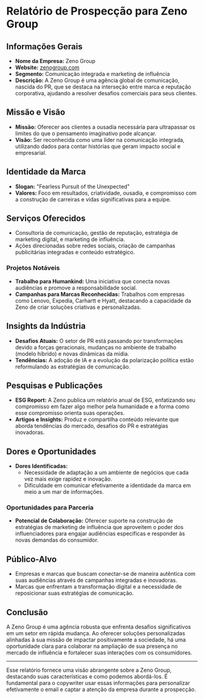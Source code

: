 # Relatório de Prospecção para Zeno Group

## Informações Gerais
- **Nome da Empresa:** Zeno Group
- **Website:** [zenogroup.com](http://www.zenogroup.com)
- **Segmento:** Comunicação integrada e marketing de influência
- **Descrição:** A Zeno Group é uma agência global de comunicação, nascida do PR, que se destaca na interseção entre marca e reputação corporativa, ajudando a resolver desafios comerciais para seus clientes.

## Missão e Visão
- **Missão:** Oferecer aos clientes a ousadia necessária para ultrapassar os limites do que o pensamento imaginativo pode alcançar.
- **Visão:** Ser reconhecida como uma líder na comunicação integrada, utilizando dados para contar histórias que geram impacto social e empresarial.

## Identidade da Marca
- **Slogan:** "Fearless Pursuit of the Unexpected"
- **Valores:** Foco em resultados, criatividade, ousadia, e compromisso com a construção de carreiras e vidas significativas para a equipe.

## Serviços Oferecidos
- Consultoria de comunicação, gestão de reputação, estratégia de marketing digital, e marketing de influência.
- Ações direcionadas sobre redes sociais, criação de campanhas publicitárias integradas e conteúdo estratégico.

### Projetos Notáveis
- **Trabalho para Humankind:** Uma iniciativa que conecta novas audiências e promove a responsabilidade social.
- **Campanhas para Marcas Reconhecidas:** Trabalhos com empresas como Lenovo, Expedia, Carhartt e Hyatt, destacando a capacidade da Zeno de criar soluções criativas e personalizadas.

## Insights da Indústria
- **Desafios Atuais:** O setor de PR está passando por transformações devido a forças geracionais, mudanças no ambiente de trabalho (modelo híbrido) e novas dinâmicas da mídia.
- **Tendências:** A adoção de IA e a evolução da polarização política estão reformulando as estratégias de comunicação.

## Pesquisas e Publicações
- **ESG Report:** A Zeno publica um relatório anual de ESG, enfatizando seu compromisso em fazer algo melhor pela humanidade e a forma como esse compromisso orienta suas operações.
- **Artigos e Insights:** Produz e compartilha conteúdo relevante que aborda tendências do mercado, desafios do PR e estratégias inovadoras.

## Dores e Oportunidades
- **Dores Identificadas:**
  - Necessidade de adaptação a um ambiente de negócios que cada vez mais exige rapidez e inovação.
  - Dificuldade em comunicar efetivamente a identidade da marca em meio a um mar de informações.

### Oportunidades para Parceria
- **Potencial de Colaboração:** Oferecer suporte na construção de estratégias de marketing de influência que aproveitem o poder dos influenciadores para engajar audiências específicas e responder às novas demandas do consumidor.
  
## Público-Alvo 
- Empresas e marcas que buscam conectar-se de maneira autêntica com suas audiências através de campanhas integradas e inovadoras.
- Marcas que enfrentam a transformação digital e a necessidade de reposicionar suas estratégias de comunicação.

## Conclusão
A Zeno Group é uma agência robusta que enfrenta desafios significativos em um setor em rápida mudança. Ao oferecer soluções personalizadas alinhadas à sua missão de impactar positivamente a sociedade, há uma oportunidade clara para colaborar na ampliação de sua presença no mercado de influência e fortalecer suas interações com os consumidores.

---

Esse relatório fornece uma visão abrangente sobre a Zeno Group, destacando suas características e como podemos abordá-los. É fundamental para o copywriter usar essas informações para personalizar efetivamente o email e captar a atenção da empresa durante a prospecção.